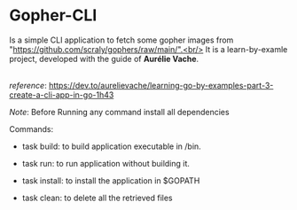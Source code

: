 # Gopher-CLI

Is a simple CLI application to fetch some gopher images from "https://github.com/scraly/gophers/raw/main/".<br/>
It is a learn-by-examle project, developed with the guide of **Aurélie Vache**.<br/>
<br/>

_reference_: https://dev.to/aurelievache/learning-go-by-examples-part-3-create-a-cli-app-in-go-1h43
<br/>

_Note_: Before Running any command install all dependencies
<br/>

Commands:

- task build: to build application executable in /bin.

* task run: to run application without building it.

* task install: to install the application in $GOPATH

* task clean: to delete all the retrieved files

